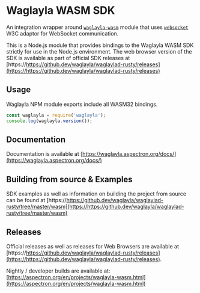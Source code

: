 # Waglayla WASM SDK

An integration wrapper around [`waglayla-wasm`](https://www.npmjs.com/package/waglayla-wasm) module that uses [`websocket`](https://www.npmjs.com/package/websocket) W3C adaptor for WebSocket communication.

This is a Node.js module that provides bindings to the Waglayla WASM SDK strictly for use in the Node.js environment. The web browser version of the SDK is available as part of official SDK releases at [https://https://github.dev/waglayla/waglaylad-rusty/releases](https://https://github.dev/waglayla/waglaylad-rusty/releases)

## Usage

Waglayla NPM module exports include all WASM32 bindings.
```javascript
const waglayla = require('waglayla');
console.log(waglayla.version());
```

## Documentation

Documentation is available at [https://waglayla.aspectron.org/docs/](https://waglayla.aspectron.org/docs/)


## Building from source & Examples

SDK examples as well as information on building the project from source can be found at [https://https://github.dev/waglayla/waglaylad-rusty/tree/master/wasm](https://https://github.dev/waglayla/waglaylad-rusty/tree/master/wasm)

## Releases

Official releases as well as releases for Web Browsers are available at [https://https://github.dev/waglayla/waglaylad-rusty/releases](https://https://github.dev/waglayla/waglaylad-rusty/releases).

Nightly / developer builds are available at: [https://aspectron.org/en/projects/waglayla-wasm.html](https://aspectron.org/en/projects/waglayla-wasm.html)

